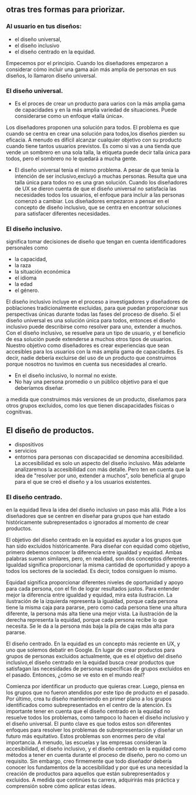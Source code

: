  ## otras tres formas para priorizar.

### Al usuario en tus diseños: 
- el diseño universal,
- el diseño inclusivo
- el diseño centrado en la equidad.

Empecemos por el principio.
Cuando los diseñadores empezaron a considerar cómo incluir una gama aún más amplia de personas en sus diseños,
lo llamaron diseño universal. 


### El diseño universal.
- Es el proces de crear un producto para
uarios con la más amplia gama de capacidades y en la más amplia variedad de situaciones.
Puede considerarse como un enfoque 
«talla única».

Los diseñadores proponen una solución para todos.
El problema es que cuando se centra en crear una solución para todos,los diseños pierden su eficacia.
A menudo es difícil alcanzar cualquier objetivo con su producto cuando tiene tantos usuarios previstos.
Es como si vas a una tienda que vende un sombrero en una sola talla, la etiqueta puede decir talla única para todos, pero el sombrero no le quedará a mucha gente.
- El diseño universal
tenía el mismo problema. A pesar de que tenía la intención de ser inclusivo,excluyó a muchas personas.
Resulta que una talla única para todos no es una gran solución.
Cuando los diseñadores de UX se dieron cuenta de que el diseño universal no satisfacía las necesidades todos los usuarios,
el enfoque para incluir a las personas comenzó a cambiar.
Los diseñadores empezaron a pensar en el concepto de diseño inclusivo, que se centra en encontrar
soluciones para satisfacer diferentes necesidades. 

### El diseño inclusivo.
significa tomar decisiones de diseño que tengan en cuenta identificadores personales como 

- la capacidad,
- la raza
- la situación económica
- el idioma
- la edad 
- el género.

El diseño inclusivo incluye en el proceso a investigadores y diseñadores de poblaciones tradicionalmente excluidas,
para que puedan proporcionar sus perspectivas únicas durante todas las fases del proceso de diseño.
Si el diseño universal es una solución única para todos, entonces el diseño inclusivo puede describirse
como resolver para uno, extender a muchos.
Con el diseño inclusivo, se resuelve para un tipo de usuario, y el beneficio de esa solución puede
extenderse a muchos otros tipos de usuarios.
Nuestro objetivo como diseñadores es crear experiencias que sean accesibles para los usuarios con la más amplia gama de capacidades.
        Es decir, nadie debería excluirse del uso de un producto que construimos porque nosotros
        no tuvimos en cuenta sus necesidades al crearlo.

- En el diseño inclusivo, lo normal no existe.
- No hay una persona promedio o un público objetivo para el que deberíamos diseñar. 

a medida que construimos más versiones de un producto, diseñamos para otros grupos excluidos,
como los que tienen discapacidades físicas o cognitivas.
## El diseño de productos.
- dispositivos
- servicios
- entornos para personas con discapacidad se denomina accesibilidad.
La accesibilidad es solo un aspecto del diseño inclusivo. Más adelante analizaremos la accesibilidad con más detalle.
Pero ten en cuenta que la idea de "resolver por uno, extender a muchos", solo beneficia al grupo para el que se creó el diseño y a los usuarios existentes.

### El diseño centrado.
en la equidad lleva la idea del diseño inclusivo un paso más allá.
Pide a los diseñadores que se centren en diseñar para grupos que han estado históricamente subrepresentados o
ignorados al momento de crear productos.

El objetivo del diseño centrado en la equidad es ayudar a los grupos que han sido excluidos históricamente.
Para diseñar con equidad como objetivo, primero debemos conocer la diferencia entre igualdad y equidad.
Ambas palabras suenan similares, pero, en realidad, son dos conceptos diferentes.
Igualdad significa proporcionar la misma cantidad de oportunidad y apoyo a todos los sectores de la sociedad.
Es decir, todos consiguen lo mismo.

Equidad significa proporcionar diferentes niveles de oportunidad y apoyo para cada persona, con
el fin de lograr resultados justos.
Para entender mejor la diferencia entre igualdad y equidad, mira esta ilustración.
La ilustración de la izquierda representa la igualdad,
porque cada persona tiene la misma caja para pararse, pero como cada persona tiene
una altura diferente, la persona más alta tiene una mejor vista.
La ilustración de la derecha representa la equidad, porque cada persona recibe lo que necesita.
Se le da a la persona más baja la pila de cajas más alta para pararse. 

El diseño centrado.
En la equidad es un concepto más reciente en UX, y uno que solemos debatir en Google.
En lugar de crear productos para grupos de personas excluidos actualmente,
que es el objetivo del diseño inclusivo,el diseño centrado en la equidad busca crear productos que satisfagan
las necesidades de personas específicas de grupos excluidos en el pasado.
Entonces, ¿cómo se ve esto en el mundo real? 

Comienza por identificar un producto que quieras crear.
Luego, piensa en los grupos que no fueron atendidos por este tipo de producto en el pasado.
Por último, crea tu diseño manteniendo en primer plano a los grupos identificados como subrepresentados en el centro de la atención.
Es importante tener en cuenta que el diseño centrado en la equidad no resuelve todos los problemas,
como tampoco lo hacen el diseño inclusivo y el diseño universal.
El punto clave es que todos estos son diferentes enfoques para resolver los problemas de subrepresentación y
diseñar un futuro más equitativo.
Estos problemas son enormes pero de vital importancia. A menudo, las escuelas y las empresas consideran la accesibilidad, el diseño inclusivo, y el diseño centrado en la equidad como métodos a tener en cuenta durante el proceso de diseño,
pero no como un requisito.
Sin embargo, creo firmemente que todo diseñador debería conocer los fundamentos de la accesibilidad y por qué es una necesidad la creación de productos para aquellos que están subrepresentados y excluidos.
A medida que continúes tu carrera, adquirirás más práctica y comprensión sobre cómo aplicar estas ideas. 